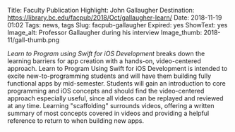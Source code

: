 Title: Faculty Publication Highlight: John Gallaugher
Destination: https://library.bc.edu/facpub/2018/Oct/gallaugher-learn/
Date: 2018-11-19 01:02
Tags: news, tags 
Slug: facpub-gallaugher
Expired: yes
ShowText: yes
Image_alt: Professor Gallaugher during his interview
Image_thumb: 2018-11/gall-thumb.png

<em>Learn to Program using Swift for iOS Development</em> breaks down the learning barriers for app creation with a hands-on, video-centered approach. Learn to Program Using Swift for iOS Development is intended to excite new-to-programming students and will have them building fully functional apps by mid-semester. Students will gain an introduction to core programming and iOS concepts and should find the video-centered approach especially useful, since all videos can be replayed and reviewed at any time. Learning "scaffolding" surrounds videos, offering a written summary of most concepts covered in videos and providing a helpful reference to return to when building new apps. 